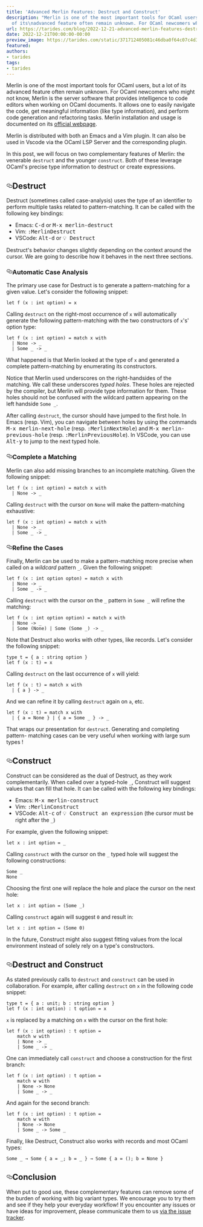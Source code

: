 ```yaml
---
title: 'Advanced Merlin Features: Destruct and Construct'
description: "Merlin is one of the most important tools for OCaml users, but a lot
  of its\nadvanced feature often remain unknown. For OCaml newcomers who\u2026"
url: https://tarides.com/blog/2022-12-21-advanced-merlin-features-destruct-and-construct
date: 2022-12-21T00:00:00-00:00
preview_image: https://tarides.com/static/371712405081c46dba0f64c07c4d36da/0132d/merlin_construct.jpg
featured:
authors:
- tarides
tags:
- tarides
---
```


<p>Merlin is one of the most important tools for OCaml users, but a lot of its
advanced feature often remain unknown. For OCaml newcomers who might not know, Merlin is the server software that provides intelligence to code editors when working on OCaml documents. It allows one to easily navigate the code, get meaningful information (like type information), and perform code generation and refactoring tasks. Merlin installation and usage is documented on its <a href="https://ocaml.github.io/merlin/">official webpage</a>.</p>
<p>Merlin is distributed with both an Emacs and a Vim plugin. It can also be used in Vscode via the OCaml LSP Server and the corresponding plugin.</p>
<p>In this post, we will focus on two complementary features of Merlin: the venerable <code>destruct</code> and the younger <code>construct</code>. Both of these leverage OCaml's precise type information to destruct or create expressions.</p>
<h2 style="position:relative;"><a href="https://tarides.com/feed.xml#destruct" aria-label="destruct permalink" class="anchor before"><svg aria-hidden="true" focusable="false" height="16" version="1.1" viewbox="0 0 16 16" width="16"><path fill-rule="evenodd" d="M4 9h1v1H4c-1.5 0-3-1.69-3-3.5S2.55 3 4 3h4c1.45 0 3 1.69 3 3.5 0 1.41-.91 2.72-2 3.25V8.59c.58-.45 1-1.27 1-2.09C10 5.22 8.98 4 8 4H4c-.98 0-2 1.22-2 2.5S3 9 4 9zm9-3h-1v1h1c1 0 2 1.22 2 2.5S13.98 12 13 12H9c-.98 0-2-1.22-2-2.5 0-.83.42-1.64 1-2.09V6.25c-1.09.53-2 1.84-2 3.25C6 11.31 7.55 13 9 13h4c1.45 0 3-1.69 3-3.5S14.5 6 13 6z"></path></svg></a>Destruct</h2>
<p>Destruct (sometimes called case-analysis) uses the type of an identifier to
perform multiple tasks related to pattern-matching. It can be called with the
following key bindings:</p>
<ul>
<li>Emacs: <kbd>C-d</kbd> or <kbd>M-x merlin-destruct</kbd></li>
<li>Vim: <kbd>:MerlinDestruct</kbd></li>
<li>VSCode: <kbd>Alt-d</kbd> or <kbd>&#128161; Destruct</kbd></li>
</ul>
<p>Destruct's behavior changes slightly depending on the context around the cursor. We are going to describe how it behaves in the next three sections.</p>
<h3 style="position:relative;"><a href="https://tarides.com/feed.xml#automatic-case-analysis" aria-label="automatic case analysis permalink" class="anchor before"><svg aria-hidden="true" focusable="false" height="16" version="1.1" viewbox="0 0 16 16" width="16"><path fill-rule="evenodd" d="M4 9h1v1H4c-1.5 0-3-1.69-3-3.5S2.55 3 4 3h4c1.45 0 3 1.69 3 3.5 0 1.41-.91 2.72-2 3.25V8.59c.58-.45 1-1.27 1-2.09C10 5.22 8.98 4 8 4H4c-.98 0-2 1.22-2 2.5S3 9 4 9zm9-3h-1v1h1c1 0 2 1.22 2 2.5S13.98 12 13 12H9c-.98 0-2-1.22-2-2.5 0-.83.42-1.64 1-2.09V6.25c-1.09.53-2 1.84-2 3.25C6 11.31 7.55 13 9 13h4c1.45 0 3-1.69 3-3.5S14.5 6 13 6z"></path></svg></a>Automatic Case Analysis</h3>
<p>The primary use case for Destruct is to generate a pattern-matching for a
given value. Let's consider the following snippet:</p>
<div class="gatsby-highlight" data-language="text"><pre class="language-text"><code class="language-text">let f (x : int option) = x </code></pre></div>
<p>Calling <code>destruct</code> on the right-most occurrence of <code>x</code> will automatically generate the following pattern-matching with the two constructors of <code>x</code>'s' option type:</p>
<div class="gatsby-highlight" data-language="text"><pre class="language-text"><code class="language-text">let f (x : int option) = match x with
  | None -&gt; _
  | Some _ -&gt; _</code></pre></div>
<p>What happened is that Merlin looked at the type of <code>x</code> and generated a complete pattern-matching by enumerating its constructors.</p>
<p>Notice that Merlin used underscores on the right-handsides of the matching. We call these underscores <em>typed holes</em>. These holes are rejected by the compiler, but Merlin will provide type information for them. These holes should not be confused with the wildcard pattern appearing on the left handside <code>Some _</code>.</p>
<p>After calling <code>destruct</code>, the cursor should have jumped to the first hole. In
Emacs (resp. Vim), you can navigate between holes by using the commands <kbd>M-x merlin-next-hole</kbd> (resp. <kbd>:MerlinNextHole</kbd>) and <kbd>M-x merlin-previous-hole</kbd> (resp. <kbd>:MerlinPreviousHole</kbd>). In VSCode, you can use <kbd>Alt-y</kbd> to jump to the next typed hole.</p>
<h3 style="position:relative;"><a href="https://tarides.com/feed.xml#complete-a-matching" aria-label="complete a matching permalink" class="anchor before"><svg aria-hidden="true" focusable="false" height="16" version="1.1" viewbox="0 0 16 16" width="16"><path fill-rule="evenodd" d="M4 9h1v1H4c-1.5 0-3-1.69-3-3.5S2.55 3 4 3h4c1.45 0 3 1.69 3 3.5 0 1.41-.91 2.72-2 3.25V8.59c.58-.45 1-1.27 1-2.09C10 5.22 8.98 4 8 4H4c-.98 0-2 1.22-2 2.5S3 9 4 9zm9-3h-1v1h1c1 0 2 1.22 2 2.5S13.98 12 13 12H9c-.98 0-2-1.22-2-2.5 0-.83.42-1.64 1-2.09V6.25c-1.09.53-2 1.84-2 3.25C6 11.31 7.55 13 9 13h4c1.45 0 3-1.69 3-3.5S14.5 6 13 6z"></path></svg></a>Complete a Matching</h3>
<p>Merlin can also add missing branches to an incomplete matching. Given
the following snippet:</p>
<div class="gatsby-highlight" data-language="text"><pre class="language-text"><code class="language-text">let f (x : int option) = match x with
  | None -&gt; _</code></pre></div>
<p>Calling <code>destruct</code> with the cursor on <code>None</code> will make the pattern-matching
exhaustive:</p>
<div class="gatsby-highlight" data-language="text"><pre class="language-text"><code class="language-text">let f (x : int option) = match x with
  | None -&gt; _
  | Some _ -&gt; _</code></pre></div>
<h3 style="position:relative;"><a href="https://tarides.com/feed.xml#refine-the-cases" aria-label="refine the cases permalink" class="anchor before"><svg aria-hidden="true" focusable="false" height="16" version="1.1" viewbox="0 0 16 16" width="16"><path fill-rule="evenodd" d="M4 9h1v1H4c-1.5 0-3-1.69-3-3.5S2.55 3 4 3h4c1.45 0 3 1.69 3 3.5 0 1.41-.91 2.72-2 3.25V8.59c.58-.45 1-1.27 1-2.09C10 5.22 8.98 4 8 4H4c-.98 0-2 1.22-2 2.5S3 9 4 9zm9-3h-1v1h1c1 0 2 1.22 2 2.5S13.98 12 13 12H9c-.98 0-2-1.22-2-2.5 0-.83.42-1.64 1-2.09V6.25c-1.09.53-2 1.84-2 3.25C6 11.31 7.55 13 9 13h4c1.45 0 3-1.69 3-3.5S14.5 6 13 6z"></path></svg></a>Refine the Cases</h3>
<p>Finally, Merlin can be used to make a pattern-matching more precise when called on a <em>wildcard</em> pattern <code>_</code>. Given the following snippet:</p>
<div class="gatsby-highlight" data-language="text"><pre class="language-text"><code class="language-text">let f (x : int option opton) = match x with
  | None -&gt; _
  | Some _ -&gt; _</code></pre></div>
<p>Calling <code>destruct</code> with the cursor on the <code>_</code> pattern in <code>Some _</code> will refine the matching:</p>
<div class="gatsby-highlight" data-language="text"><pre class="language-text"><code class="language-text">let f (x : int option option) = match x with
  | None -&gt; _
  | Some (None) | Some (Some _) -&gt; _</code></pre></div>
<p>Note that Destruct also works with other types, like records. Let's consider the following snippet:</p>
<div class="gatsby-highlight" data-language="text"><pre class="language-text"><code class="language-text">type t = { a : string option }
let f (x : t) = x</code></pre></div>
<p>Calling <code>destruct</code> on the last occurrence of <code>x</code> will yield:</p>
<div class="gatsby-highlight" data-language="text"><pre class="language-text"><code class="language-text">let f (x : t) = match x with 
  | { a } -&gt; _</code></pre></div>
<p>And we can refine it by calling <code>destruct</code> again on <code>a</code>, etc.</p>
<div class="gatsby-highlight" data-language="text"><pre class="language-text"><code class="language-text">let f (x : t) = match x with 
  | { a = None } | { a = Some _ } -&gt; _</code></pre></div>
<p>That wraps our presentation for <code>destruct</code>. Generating and completing pattern-
matching cases can be very useful when working with large sum types !</p>
<h2 style="position:relative;"><a href="https://tarides.com/feed.xml#construct" aria-label="construct permalink" class="anchor before"><svg aria-hidden="true" focusable="false" height="16" version="1.1" viewbox="0 0 16 16" width="16"><path fill-rule="evenodd" d="M4 9h1v1H4c-1.5 0-3-1.69-3-3.5S2.55 3 4 3h4c1.45 0 3 1.69 3 3.5 0 1.41-.91 2.72-2 3.25V8.59c.58-.45 1-1.27 1-2.09C10 5.22 8.98 4 8 4H4c-.98 0-2 1.22-2 2.5S3 9 4 9zm9-3h-1v1h1c1 0 2 1.22 2 2.5S13.98 12 13 12H9c-.98 0-2-1.22-2-2.5 0-.83.42-1.64 1-2.09V6.25c-1.09.53-2 1.84-2 3.25C6 11.31 7.55 13 9 13h4c1.45 0 3-1.69 3-3.5S14.5 6 13 6z"></path></svg></a>Construct</h2>
<p>Construct can be considered as the dual of Destruct, as they work
complementarily. When called over a typed-hole <code>_</code>, Construct will suggest
values that can fill that hole. It can be called with the following key
bindings:</p>
<ul>
<li>Emacs: <kbd>M-x merlin-construct</kbd></li>
<li>Vim: <kbd>:MerlinConstruct</kbd></li>
<li>VSCode: <kbd>Alt-c</kbd> of <kbd>&#128161; Construct an expression</kbd> (the cursor must be right after the <code>_</code>)</li>
</ul>
<p>For example, given the following snippet:</p>
<div class="gatsby-highlight" data-language="text"><pre class="language-text"><code class="language-text">let x : int option = _</code></pre></div>
<p>Calling <code>construct</code> with the cursor on the <code>_</code> typed hole will suggest the following constructions:</p>
<div class="gatsby-highlight" data-language="text"><pre class="language-text"><code class="language-text">Some _
None</code></pre></div>
<p>Choosing the first one will replace the hole and place the cursor on the next hole:</p>
<div class="gatsby-highlight" data-language="text"><pre class="language-text"><code class="language-text">let x : int option = (Some _)</code></pre></div>
<p>Calling <code>construct</code> again will suggest <code>0</code> and result in:</p>
<div class="gatsby-highlight" data-language="text"><pre class="language-text"><code class="language-text">let x : int option = (Some 0)</code></pre></div>
<p>In the future, Construct might also suggest fitting values from the local
environment instead of solely rely on a type's constructors.</p>
<h2 style="position:relative;"><a href="https://tarides.com/feed.xml#destruct-and-construct" aria-label="destruct and construct permalink" class="anchor before"><svg aria-hidden="true" focusable="false" height="16" version="1.1" viewbox="0 0 16 16" width="16"><path fill-rule="evenodd" d="M4 9h1v1H4c-1.5 0-3-1.69-3-3.5S2.55 3 4 3h4c1.45 0 3 1.69 3 3.5 0 1.41-.91 2.72-2 3.25V8.59c.58-.45 1-1.27 1-2.09C10 5.22 8.98 4 8 4H4c-.98 0-2 1.22-2 2.5S3 9 4 9zm9-3h-1v1h1c1 0 2 1.22 2 2.5S13.98 12 13 12H9c-.98 0-2-1.22-2-2.5 0-.83.42-1.64 1-2.09V6.25c-1.09.53-2 1.84-2 3.25C6 11.31 7.55 13 9 13h4c1.45 0 3-1.69 3-3.5S14.5 6 13 6z"></path></svg></a>Destruct and Construct</h2>
<p>As stated previously calls to <code>destruct</code> and <code>construct</code> can be used in
collaboration. For example, after calling <code>destruct</code> on <code>x</code> in the following code snippet:</p>
<div class="gatsby-highlight" data-language="text"><pre class="language-text"><code class="language-text">type t = { a : unit; b : string option }
let f (x : int option) : t option = x</code></pre></div>
<p><code>x</code> is replaced by a matching on <code>x</code> with the cursor on the first hole:</p>
<div class="gatsby-highlight" data-language="text"><pre class="language-text"><code class="language-text">let f (x : int option) : t option = 
    match w with
    | None -&gt; _
    | Some _ -&gt; _</code></pre></div>
<p>One can immediately call <code>construct</code> and choose a construction for the first branch:</p>
<div class="gatsby-highlight" data-language="text"><pre class="language-text"><code class="language-text">let f (x : int option) : t option = 
    match w with
    | None -&gt; None
    | Some _ -&gt; _</code></pre></div>
<p>And again for the second branch:</p>
<div class="gatsby-highlight" data-language="text"><pre class="language-text"><code class="language-text">let f (x : int option) : t option = 
    match w with
    | None -&gt; None
    | Some _ -&gt; Some _</code></pre></div>
<p>Finally, like Destruct, Construct also works with records and most OCaml types:</p>
<div class="gatsby-highlight" data-language="text"><pre class="language-text"><code class="language-text">Some _ &rarr; Some { a = _; b = _ } &rarr; Some { a = (); b = None }</code></pre></div>
<h2 style="position:relative;"><a href="https://tarides.com/feed.xml#conclusion" aria-label="conclusion permalink" class="anchor before"><svg aria-hidden="true" focusable="false" height="16" version="1.1" viewbox="0 0 16 16" width="16"><path fill-rule="evenodd" d="M4 9h1v1H4c-1.5 0-3-1.69-3-3.5S2.55 3 4 3h4c1.45 0 3 1.69 3 3.5 0 1.41-.91 2.72-2 3.25V8.59c.58-.45 1-1.27 1-2.09C10 5.22 8.98 4 8 4H4c-.98 0-2 1.22-2 2.5S3 9 4 9zm9-3h-1v1h1c1 0 2 1.22 2 2.5S13.98 12 13 12H9c-.98 0-2-1.22-2-2.5 0-.83.42-1.64 1-2.09V6.25c-1.09.53-2 1.84-2 3.25C6 11.31 7.55 13 9 13h4c1.45 0 3-1.69 3-3.5S14.5 6 13 6z"></path></svg></a>Conclusion</h2>
<p>When put to good use, these complementary features can remove some of the burden of working with big variant types. We encourage you to try them and see if they help your everyday workflow! If you encounter any issues or have ideas for improvement, please communicate them to us <a href="https://github.com/ocaml/merlin/issues">via the issue tracker</a>.</p>
